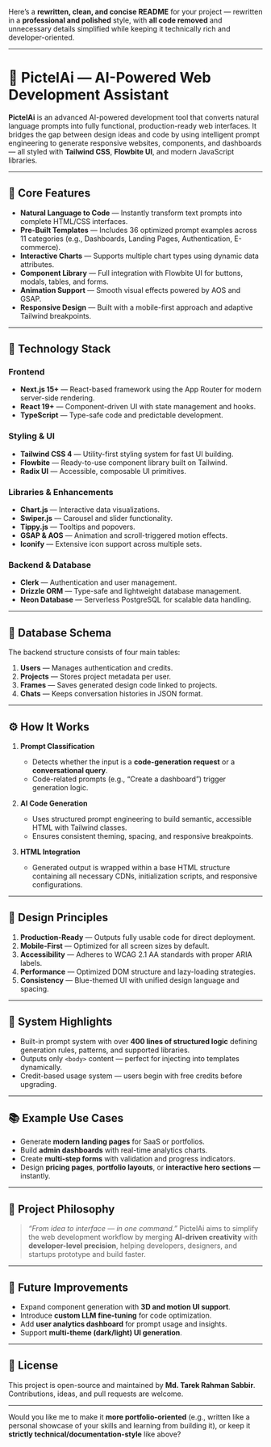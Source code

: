 Here’s a **rewritten, clean, and concise README** for your project — rewritten in a **professional and polished** style, with **all code removed** and unnecessary details simplified while keeping it technically rich and developer-oriented.

---

# 🧠 PictelAi — AI-Powered Web Development Assistant

**PictelAi** is an advanced AI-powered development tool that converts natural language prompts into fully functional, production-ready web interfaces.
It bridges the gap between design ideas and code by using intelligent prompt engineering to generate responsive websites, components, and dashboards — all styled with **Tailwind CSS**, **Flowbite UI**, and modern JavaScript libraries.

---

## 🚀 Core Features

* **Natural Language to Code** — Instantly transform text prompts into complete HTML/CSS interfaces.
* **Pre-Built Templates** — Includes 36 optimized prompt examples across 11 categories (e.g., Dashboards, Landing Pages, Authentication, E-commerce).
* **Interactive Charts** — Supports multiple chart types using dynamic data attributes.
* **Component Library** — Full integration with Flowbite UI for buttons, modals, tables, and forms.
* **Animation Support** — Smooth visual effects powered by AOS and GSAP.
* **Responsive Design** — Built with a mobile-first approach and adaptive Tailwind breakpoints.

---

## 🧩 Technology Stack

### Frontend

* **Next.js 15+** — React-based framework using the App Router for modern server-side rendering.
* **React 19+** — Component-driven UI with state management and hooks.
* **TypeScript** — Type-safe code and predictable development.

### Styling & UI

* **Tailwind CSS 4** — Utility-first styling system for fast UI building.
* **Flowbite** — Ready-to-use component library built on Tailwind.
* **Radix UI** — Accessible, composable UI primitives.

### Libraries & Enhancements

* **Chart.js** — Interactive data visualizations.
* **Swiper.js** — Carousel and slider functionality.
* **Tippy.js** — Tooltips and popovers.
* **GSAP & AOS** — Animation and scroll-triggered motion effects.
* **Iconify** — Extensive icon support across multiple sets.

### Backend & Database

* **Clerk** — Authentication and user management.
* **Drizzle ORM** — Type-safe and lightweight database management.
* **Neon Database** — Serverless PostgreSQL for scalable data handling.

---

## 🧱 Database Schema

The backend structure consists of four main tables:

1. **Users** — Manages authentication and credits.
2. **Projects** — Stores project metadata per user.
3. **Frames** — Saves generated design code linked to projects.
4. **Chats** — Keeps conversation histories in JSON format.

---

## ⚙️ How It Works

1. **Prompt Classification**

   * Detects whether the input is a **code-generation request** or a **conversational query**.
   * Code-related prompts (e.g., “Create a dashboard”) trigger generation logic.

2. **AI Code Generation**

   * Uses structured prompt engineering to build semantic, accessible HTML with Tailwind classes.
   * Ensures consistent theming, spacing, and responsive breakpoints.

3. **HTML Integration**

   * Generated output is wrapped within a base HTML structure containing all necessary CDNs, initialization scripts, and responsive configurations.

---

## 🎨 Design Principles

1. **Production-Ready** — Outputs fully usable code for direct deployment.
2. **Mobile-First** — Optimized for all screen sizes by default.
3. **Accessibility** — Adheres to WCAG 2.1 AA standards with proper ARIA labels.
4. **Performance** — Optimized DOM structure and lazy-loading strategies.
5. **Consistency** — Blue-themed UI with unified design language and spacing.

---

## 🧠 System Highlights

* Built-in prompt system with over **400 lines of structured logic** defining generation rules, patterns, and supported libraries.
* Outputs only `<body>` content — perfect for injecting into templates dynamically.
* Credit-based usage system — users begin with free credits before upgrading.

---

## 📚 Example Use Cases

* Generate **modern landing pages** for SaaS or portfolios.
* Build **admin dashboards** with real-time analytics charts.
* Create **multi-step forms** with validation and progress indicators.
* Design **pricing pages**, **portfolio layouts**, or **interactive hero sections** — instantly.

---

## 🧭 Project Philosophy

> *“From idea to interface — in one command.”*
> PictelAi aims to simplify the web development workflow by merging **AI-driven creativity** with **developer-level precision**, helping developers, designers, and startups prototype and build faster.

---

## 🏁 Future Improvements

* Expand component generation with **3D and motion UI support**.
* Introduce **custom LLM fine-tuning** for code optimization.
* Add **user analytics dashboard** for prompt usage and insights.
* Support **multi-theme (dark/light) UI generation**.

---

## 📄 License

This project is open-source and maintained by **Md. Tarek Rahman Sabbir**.
Contributions, ideas, and pull requests are welcome.

---

Would you like me to make it **more portfolio-oriented** (e.g., written like a personal showcase of your skills and learning from building it), or keep it **strictly technical/documentation-style** like above?
